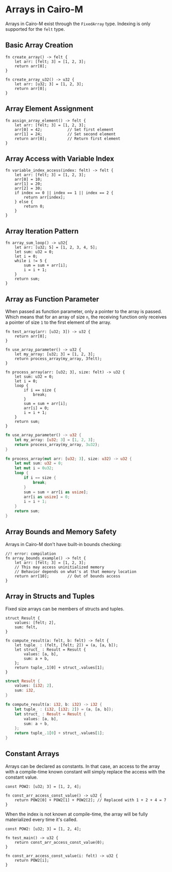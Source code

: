 # Arrays in Cairo-M

Arrays in Cairo-M exist through the `FixedArray` type. Indexing is only
supported for the `felt` type.

## Basic Array Creation

```cairo-m
fn create_array() -> felt {
    let arr: [felt; 3] = [1, 2, 3];
    return arr[0];
}
```

```cairo-m
fn create_array_u32() -> u32 {
    let arr: [u32; 3] = [1, 2, 3];
    return arr[0];
}
```

## Array Element Assignment

```cairo-m
fn assign_array_element() -> felt {
    let arr: [felt; 3] = [1, 2, 3];
    arr[0] = 42;           // Set first element
    arr[1] = 24;           // Set second element
    return arr[0];         // Return first element
}
```

## Array Access with Variable Index

```cairo-m
fn variable_index_access(index: felt) -> felt {
    let arr: [felt; 3] = [1, 2, 3];
    arr[0] = 10;
    arr[1] = 20;
    arr[2] = 30;
    if index == 0 || index == 1 || index == 2 {
        return arr[index];
    } else {
        return 0;
    }
}
```

## Array Iteration Pattern

```cairo-m
fn array_sum_loop() -> u32{
    let arr: [u32; 5] = [1, 2, 3, 4, 5];
    let sum: u32 = 0;
    let i = 0;
    while i != 5 {
        sum = sum + arr[i];
        i = i + 1;
    }
    return sum;
}
```

## Array as Function Parameter

When passed as function parameter, only a pointer to the array is passed. Which
means that for an array of size `n`, the receiving function only receives a
pointer of size `1` to the first element of the array.

```cairo-m
fn test_array(arr: [u32; 3]) -> u32 {
    return arr[0];
}
```

```cairo-m
fn use_array_parameter() -> u32 {
    let my_array: [u32; 3] = [1, 2, 3];
    return process_array(my_array, 3felt);
}

fn process_array(arr: [u32; 3], size: felt) -> u32 {
    let sum: u32 = 0;
    let i = 0;
    loop {
        if i == size {
            break;
        }
        sum = sum + arr[i];
        arr[i] = 0;
        i = i + 1;
    }
    return sum;
}
```

```rust
fn use_array_parameter() -> u32 {
    let my_array: [u32; 3] = [1, 2, 3];
    return process_array(my_array, 3u32);
}

fn process_array(mut arr: [u32; 3], size: u32) -> u32 {
    let mut sum: u32 = 0;
    let mut i = 0u32;
    loop {
        if i == size {
            break;
        }
        sum = sum + arr[i as usize];
        arr[i as usize] = 0;
        i = i + 1;
    }
    return sum;
}
```

## Array Bounds and Memory Safety

Arrays in Cairo-M don't have built-in bounds checking:

```cairo-m
//! error: compilation
fn array_bounds_example() -> felt {
    let arr: [felt; 3] = [1, 2, 3];
    // This may access uninitialized memory
    // Behavior depends on what's at that memory location
    return arr[10];        // Out of bounds access
}
```

## Array in Structs and Tuples

Fixed size arrays can be members of structs and tuples.

```cairo-m
struct Result {
    values: [felt; 2],
    sum: felt,
}

fn compute_result(a: felt, b: felt) -> felt {
    let tuple_ : (felt, [felt; 2]) = (a, [a, b]);
    let struct_ : Result = Result {
        values: [a, b],
        sum: a + b,
    };
    return tuple_.1[0] + struct_.values[1];
}
```

```rust
struct Result {
    values: [i32; 2],
    sum: i32,
}

fn compute_result(a: i32, b: i32) -> i32 {
    let tuple_ : (i32, [i32; 2]) = (a, [a, b]);
    let struct_ : Result = Result {
        values: [a, b],
        sum: a + b,
    };
    return tuple_.1[0] + struct_.values[1];
}
```

## Constant Arrays

Arrays can be declared as constants. In that case, an access to the array with a
compile-time known constant will simply replace the access with the constant
value.

```cairo-m
const POW2: [u32; 3] = [1, 2, 4];

fn const_arr_access_const_value() -> u32 {
    return POW2[0] + POW2[1] + POW2[2]; // Replaced with 1 + 2 + 4 = 7
}
```

When the index is not known at compile-time, the array will be fully
materialized every time it's called.

<!-- TODO: optimize this by pre-materializing the array -->

```cairo-m
const POW2: [u32; 3] = [1, 2, 4];

fn test_main() -> u32 {
    return const_arr_access_const_value(0);
}

fn const_arr_access_const_value(i: felt) -> u32 {
    return POW2[i];
}
```
